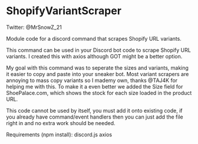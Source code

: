 # ShopifyVariantScraper
Twitter: @MrSnowZ_21

Module code for a discord command that scrapes Shopify URL variants.

This command can be used in your Discord bot code to scrape Shopify URL variants. I created this with axios although GOT might be a better option.

My goal with this command was to seperate the sizes and variants, making it easier to copy and paste into your sneaker bot. Most variant scrapers are annoying to mass copy variants so I mademy own, thanks @TAJ4K for helping me with this. To make it a even better we added the Size field for ShoePalace.com, which shows the stock for each size loaded in the product URL.

This code cannot be used by itself, you must add it onto existing code, if you already have command/event handlers then you can just add the file right in and no extra work should be needed.

Requirements (npm install): discord.js axios
